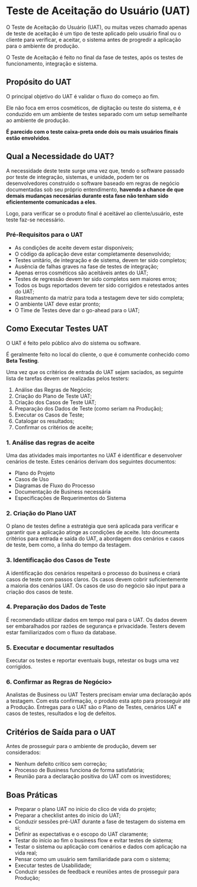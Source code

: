 # Teste de Aceitação do Usuário (UAT)

O Teste de Aceitação do Usuário (UAT), ou muitas vezes chamado apenas de teste de aceitação é um tipo de teste aplicado pelo usuário final ou o cliente para verificar, e aceitar, o sistema antes de progredir a aplicação para o ambiente de produção.

O Teste de Aceitação é feito no final da fase de testes, após os testes de funcionamento, integração e sistema.

## Propósito do UAT

O principal objetivo do UAT é validar o fluxo do começo ao fim.

Ele não foca em erros cosméticos, de digitação ou teste do sistema, e é conduzido em um ambiente de testes separado com um setup semelhante ao ambiente de produção.

**É parecido com o teste caixa-preta onde dois ou mais usuários finais estão envolvidos**.

## Qual a Necessidade do UAT?

A necessidade deste teste surge uma vez que, tendo o software passado por teste de integração, sistemas, e unidade, podem ter os desenvolvedores construído o software baseado em regras de negócio documentadas sob seu próprio entendimento, **havendo a chance de que demais mudanças necesárias durante esta fase não tenham sido eficientemente comunicadas a eles**.

Logo, para verificar se o produto final é aceitável ao cliente/usuário, este teste faz-se necessário.

### Pré-Requisitos para o UAT

- As condições de aceite devem estar disponíveis;
- O código da aplicação deve estar completamente desenvolvido;
- Testes unitário, de integração e de sistema, devem ter sido completos;
- Ausência de falhas graves na fase de testes de integração;
- Apenas erros cosméticos são aceitáveis antes do UAT;
- Testes de regressão devem ter sido completos sem maiores erros;
- Todos os bugs reportados devem ter sido corrigidos e retestados antes do UAT;
- Rastreamento da matriz para toda a testagem deve ter sido completa;
- O ambiente UAT deve estar pronto;
- O Time de Testes deve dar o go-ahead para o UAT;

## Como Executar Testes UAT

O UAT é feito pelo público alvo do sistema ou software.

É geralmente feito no local do cliente, o que é comumente conhecido como **Beta Testing**.

Uma vez que os critérios de entrada do UAT sejam saciados, as seguinte lista de tarefas devem ser realizadas pelos testers:

1. Análise das Regras de Negócio;
2. Criação do Plano de Teste UAT;
3. Criação dos Casos de Teste UAT;
4. Preparação dos Dados de Teste (como seriam na Produção);
5. Executar os Casos de Teste;
6. Catalogar os resultados;
7. Confirmar os critérios de aceite;

### 1. Análise das regras de aceite

Uma das atividades mais importantes no UAT é identificar e desenvolver cenários de teste. Estes cenários derivam dos seguintes documentos:

- Plano do Projeto
- Casos de Uso
- Diagramas de Fluxo do Processo
- Documentação de Business necessária
- Especificações de Requerimentos do Sistema

### 2. Criação do Plano UAT

O plano de testes define a estratégia que será aplicada para verificar e garantir que a aplicação atinge as condições de aceite.
Isto documenta critérios para entrada e saída do UAT, a abordagem dos cenários e casos de teste, bem como, a linha do tempo da testagem.

### 3. Identificação dos Casos de Teste

A identificação dos cenários respeitará o processo do business e criará casos de teste  com passos claros.
Os casos devem cobrir suficientemente a maioria dos cenários UAT.
Os casos de uso do negócio são input para a criação dos casos de teste.

### 4. Preparação dos Dados de Teste

É recomendado utilizar dados em tempo real para o UAT.
Os dados devem ser embaralhados por razões de segurança e privacidade.
Testers devem estar familiarizados com o fluxo da database.

### 5. Executar e documentar resultados

Executar os testes e reportar eventuais bugs, retestar os bugs uma vez corrigidos.

### 6. Confirmar as Regras de Negócio>

Analistas de Business ou UAT Testers precisam enviar uma declaração após a testagem. Com esta confirmação, o produto esta apto para prosseguir até a Produção.
Entregas para o UAT são o Plano de Testes, cenários UAT e casos de testes, resultados e log de defeitos.

## Critérios de Saída para o UAT

Antes de prosseguir para o ambiente de produção, devem ser considerados:

- Nenhum defeito crítico sem correção;
- Processo de Business funciona de forma satisfatória;
- Reunião para a declaração positiva do UAT com os investidores;

## Boas Práticas

- Preparar o plano UAT no início do clico de vida do projeto;
- Preparar a checklist antes do início do UAT;
- Conduzir sessões pré-UAT durante a fase de testagem do sistema em si;
- Definir as expectativas e o escopo do UAT claramente;
- Testar do início ao fim o business flow e evitar testes de sistema;
- Testar o sistema ou aplicação com cenários e dados com aplicação na vida real;
- Pensar como um usuário sem familiaridade para com o sistema;
- Executar testes de Usabilidade;
- Conduzir sessões de feedback e reuniões antes de prosseguir para Produção;
